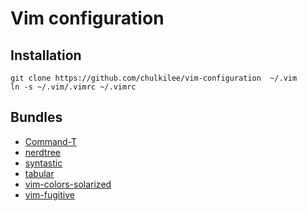 # Vim configuration

## Installation

    git clone https://github.com/chulkilee/vim-configuration  ~/.vim
    ln -s ~/.vim/.vimrc ~/.vimrc

## Bundles

- [Command-T](https://github.com/wincent/Command-T)
- [nerdtree](https://github.com/scrooloose/nerdtree)
- [syntastic](https://github.com/scrooloose/syntastic)
- [tabular](https://github.com/godlygeek/tabular)
- [vim-colors-solarized](https://github.com/altercation/vim-colors-solarized)
- [vim-fugitive](https://github.com/tpope/vim-fugitive)

